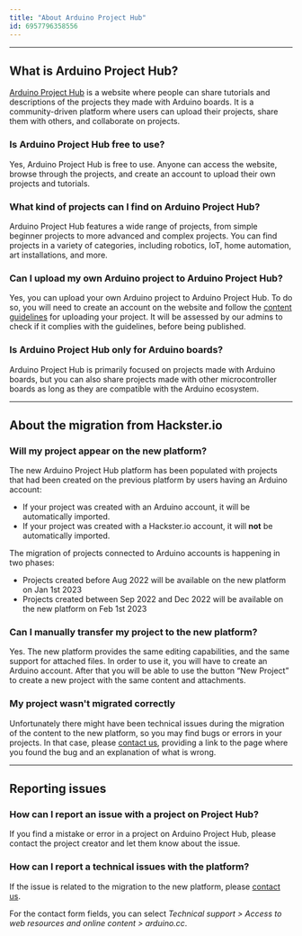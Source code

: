 ```yaml
---
title: "About Arduino Project Hub"
id: 6957796358556
---
```


---

## What is Arduino Project Hub?

[Arduino Project Hub](https://projecthub.arduino.cc/) is a website where people can share tutorials and descriptions of the projects they made with Arduino boards. It is a community-driven platform where users can upload their projects, share them with others, and collaborate on projects.

### Is Arduino Project Hub free to use?

Yes, Arduino Project Hub is free to use. Anyone can access the website, browse through the projects, and create an account to upload their own projects and tutorials.

### What kind of projects can I find on Arduino Project Hub?

Arduino Project Hub features a wide range of projects, from simple beginner projects to more advanced and complex projects. You can find projects in a variety of categories, including robotics, IoT, home automation, art installations, and more.

### Can I upload my own Arduino project to Arduino Project Hub?

Yes, you can upload your own Arduino project to Arduino Project Hub. To do so, you will need to create an account on the website and follow the [content guidelines](https://projecthub.arduino.cc/guidelines) for uploading your project. It will be assessed by our admins to check if it complies with the guidelines, before being published.

### Is Arduino Project Hub only for Arduino boards?

Arduino Project Hub is primarily focused on projects made with Arduino boards, but you can also share projects made with other microcontroller boards as long as they are compatible with the Arduino ecosystem.

---

## About the migration from Hackster&#46;io

### Will my project appear on the new platform?

The new Arduino Project Hub platform has been populated with projects that had been created on the previous platform by users having an Arduino account:

* If your project was created with an Arduino account, it will be automatically imported.
* If your project was created with a Hackster&#46;io account, it will **not** be automatically imported.

The migration of projects connected to Arduino accounts is happening in two phases:

* Projects created before Aug 2022 will be available on the new platform on Jan 1st 2023
* Projects created between Sep 2022 and Dec 2022 will be available on the new platform on Feb 1st 2023

### Can I manually transfer my project to the new platform?

Yes. The new platform provides the same editing capabilities, and the same support for attached files. In order to use it, you will have to create an Arduino account. After that you will be able to use the button “New Project” to create a new project with the same content and attachments.

### My project wasn't migrated correctly

Unfortunately there might have been technical issues during the migration of the content to the new platform, so you may find bugs or errors in your projects. In that case, please [contact us](https://www.arduino.cc/en/contact-us/), providing a link to the page where you found the bug and an explanation of what is wrong.

<!-- **Technical support > Access to web resources and online content > arduino&#46;cc** -->

---

## Reporting issues

### How can I report an issue with a project on Project Hub?

If you find a mistake or error in a project on Arduino Project Hub, please contact the project creator and let them know about the issue.

### How can I report a technical issues with the platform?

If the issue is related to the migration to the new platform, please [contact us](https://www.arduino.cc/en/contact-us/).

For the contact form fields, you can select _Technical support > Access to web resources and online content > arduino&#46;cc_.
